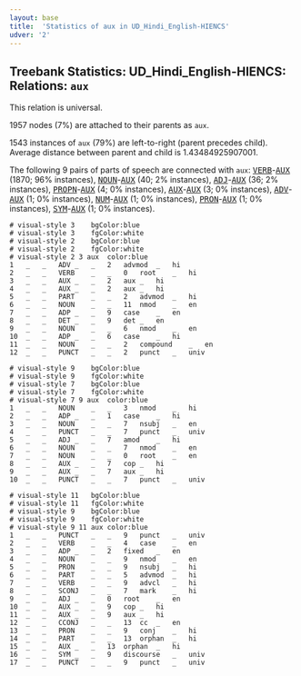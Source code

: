 ```yaml
---
layout: base
title:  'Statistics of aux in UD_Hindi_English-HIENCS'
udver: '2'
---
```


## Treebank Statistics: UD_Hindi_English-HIENCS: Relations: `aux`

This relation is universal.

1957 nodes (7%) are attached to their parents as `aux`.

1543 instances of `aux` (79%) are left-to-right (parent precedes child).
Average distance between parent and child is 1.43484925907001.

The following 9 pairs of parts of speech are connected with `aux`: <tt><a href="qhe_hiencs-pos-VERB.html">VERB</a></tt>-<tt><a href="qhe_hiencs-pos-AUX.html">AUX</a></tt> (1870; 96% instances), <tt><a href="qhe_hiencs-pos-NOUN.html">NOUN</a></tt>-<tt><a href="qhe_hiencs-pos-AUX.html">AUX</a></tt> (40; 2% instances), <tt><a href="qhe_hiencs-pos-ADJ.html">ADJ</a></tt>-<tt><a href="qhe_hiencs-pos-AUX.html">AUX</a></tt> (36; 2% instances), <tt><a href="qhe_hiencs-pos-PROPN.html">PROPN</a></tt>-<tt><a href="qhe_hiencs-pos-AUX.html">AUX</a></tt> (4; 0% instances), <tt><a href="qhe_hiencs-pos-AUX.html">AUX</a></tt>-<tt><a href="qhe_hiencs-pos-AUX.html">AUX</a></tt> (3; 0% instances), <tt><a href="qhe_hiencs-pos-ADV.html">ADV</a></tt>-<tt><a href="qhe_hiencs-pos-AUX.html">AUX</a></tt> (1; 0% instances), <tt><a href="qhe_hiencs-pos-NUM.html">NUM</a></tt>-<tt><a href="qhe_hiencs-pos-AUX.html">AUX</a></tt> (1; 0% instances), <tt><a href="qhe_hiencs-pos-PRON.html">PRON</a></tt>-<tt><a href="qhe_hiencs-pos-AUX.html">AUX</a></tt> (1; 0% instances), <tt><a href="qhe_hiencs-pos-SYM.html">SYM</a></tt>-<tt><a href="qhe_hiencs-pos-AUX.html">AUX</a></tt> (1; 0% instances).


~~~ conllu
# visual-style 3	bgColor:blue
# visual-style 3	fgColor:white
# visual-style 2	bgColor:blue
# visual-style 2	fgColor:white
# visual-style 2 3 aux	color:blue
1	_	_	ADV	_	_	2	advmod	_	hi
2	_	_	VERB	_	_	0	root	_	hi
3	_	_	AUX	_	_	2	aux	_	hi
4	_	_	AUX	_	_	2	aux	_	hi
5	_	_	PART	_	_	2	advmod	_	hi
6	_	_	NOUN	_	_	11	nmod	_	en
7	_	_	ADP	_	_	9	case	_	en
8	_	_	DET	_	_	9	det	_	en
9	_	_	NOUN	_	_	6	nmod	_	en
10	_	_	ADP	_	_	6	case	_	hi
11	_	_	NOUN	_	_	2	compound	_	en
12	_	_	PUNCT	_	_	2	punct	_	univ

~~~


~~~ conllu
# visual-style 9	bgColor:blue
# visual-style 9	fgColor:white
# visual-style 7	bgColor:blue
# visual-style 7	fgColor:white
# visual-style 7 9 aux	color:blue
1	_	_	NOUN	_	_	3	nmod	_	hi
2	_	_	ADP	_	_	1	case	_	hi
3	_	_	NOUN	_	_	7	nsubj	_	en
4	_	_	PUNCT	_	_	7	punct	_	univ
5	_	_	ADJ	_	_	7	amod	_	hi
6	_	_	NOUN	_	_	7	nmod	_	en
7	_	_	NOUN	_	_	0	root	_	en
8	_	_	AUX	_	_	7	cop	_	hi
9	_	_	AUX	_	_	7	aux	_	hi
10	_	_	PUNCT	_	_	7	punct	_	univ

~~~


~~~ conllu
# visual-style 11	bgColor:blue
# visual-style 11	fgColor:white
# visual-style 9	bgColor:blue
# visual-style 9	fgColor:white
# visual-style 9 11 aux	color:blue
1	_	_	PUNCT	_	_	9	punct	_	univ
2	_	_	VERB	_	_	4	case	_	en
3	_	_	ADP	_	_	2	fixed	_	en
4	_	_	NOUN	_	_	9	nmod	_	en
5	_	_	PRON	_	_	9	nsubj	_	hi
6	_	_	PART	_	_	5	advmod	_	hi
7	_	_	VERB	_	_	9	advcl	_	hi
8	_	_	SCONJ	_	_	7	mark	_	hi
9	_	_	ADJ	_	_	0	root	_	en
10	_	_	AUX	_	_	9	cop	_	hi
11	_	_	AUX	_	_	9	aux	_	hi
12	_	_	CCONJ	_	_	13	cc	_	en
13	_	_	PRON	_	_	9	conj	_	hi
14	_	_	PART	_	_	13	orphan	_	hi
15	_	_	AUX	_	_	13	orphan	_	hi
16	_	_	SYM	_	_	9	discourse	_	univ
17	_	_	PUNCT	_	_	9	punct	_	univ

~~~


